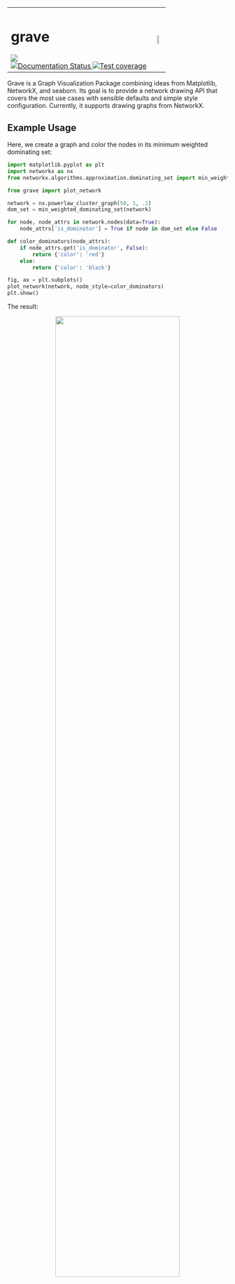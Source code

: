 <div align="center">
    <table border=0>
        <tr>
            <td>
                <h1> grave </h1>
                <a href="https://travis-ci.org/networkx/grave">
                    <img src="https://travis-ci.org/networkx/grave.svg?branch=master"><br>
                </a>
                <a href='http://grave.readthedocs.io/en/latest/?badge=latest'>
                    <img src='http://readthedocs.org/projects/grave/badge/?version=latest' alt='Documentation Status'>
                </a>
                <a href='https://codecov.io/gh/networkx/grave'>
                    <img src='https://codecov.io/gh/networkx/grave/branch/master/graph/badge.svg' alt='Test coverage'>
                </a>  
            </td>
            <td align="center">
                <img src="https://github.com/networkx/grave/raw/master/doc/default.png" width=50%><br>
            </td>
        </tr>
    </table>
</div>

Grave is a Graph Visualization Package combining ideas from
Matplotlib, NetworkX, and seaborn. Its goal is to provide a
network drawing API that covers the most use cases with sensible
defaults and simple style configuration. Currently, it supports
drawing graphs from NetworkX.

## Example Usage

Here, we create a graph and color the nodes in its minimum weighted dominating set:

```python
import matplotlib.pyplot as plt
import networkx as nx
from networkx.algorithms.approximation.dominating_set import min_weighted_dominating_set

from grave import plot_network

network = nx.powerlaw_cluster_graph(50, 1, .2)
dom_set = min_weighted_dominating_set(network)

for node, node_attrs in network.nodes(data=True):
    node_attrs['is_dominator'] = True if node in dom_set else False

def color_dominators(node_attrs):
    if node_attrs.get('is_dominator', False):
        return {'color': 'red'}
    else:
        return {'color': 'black'}

fig, ax = plt.subplots()
plot_network(network, node_style=color_dominators)
plt.show()

```

The result:

<div align="center">
    <img src="https://github.com/networkx/grave/raw/master/doc/dominators.png" width=75%>
</div>
